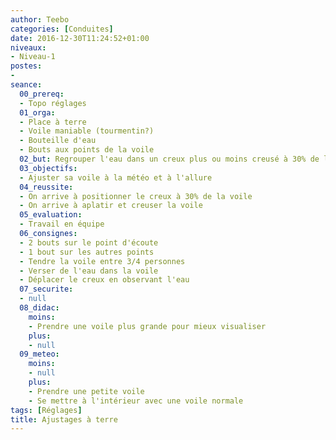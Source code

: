 ```yaml
---
author: Teebo
categories: [Conduites]
date: 2016-12-30T11:24:52+01:00
niveaux:
- Niveau-1
postes:
-
seance:
  00_prereq:
  - Topo réglages
  01_orga:
  - Place à terre
  - Voile maniable (tourmentin?)
  - Bouteille d'eau
  - Bouts aux points de la voile
  02_but: Regrouper l'eau dans un creux plus ou moins creusé à 30% de la voile
  03_objectifs:
  - Ajuster sa voile à la météo et à l'allure
  04_reussite:
  - On arrive à positionner le creux à 30% de la voile
  - On arrive à aplatir et creuser la voile
  05_evaluation:
  - Travail en équipe
  06_consignes:
  - 2 bouts sur le point d'écoute
  - 1 bout sur les autres points
  - Tendre la voile entre 3/4 personnes
  - Verser de l'eau dans la voile
  - Déplacer le creux en observant l'eau
  07_securite:
  - null
  08_didac:
    moins:
    - Prendre une voile plus grande pour mieux visualiser
    plus:
    - null
  09_meteo:
    moins:
    - null
    plus:
    - Prendre une petite voile
    - Se mettre à l'intérieur avec une voile normale
tags: [Réglages]
title: Ajustages à terre
---
```

